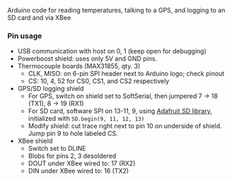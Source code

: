 Arduino code for reading temperatures, talking to a GPS, and logging to an SD card and via XBee

### Pin usage ###

  * USB communication with host on 0, 1 (keep open for debugging)
  * Powerboost shield: uses only 5V and GND pins.
  * Thermocouple boards (MAX31855, qty. 3)
    * CLK, MISO: on 6-pin SPI header next to Arduino logo; check pinout
    * CS: 10, 4, 52 for CS0, CS1, and CS2 respectively
  * GPS/SD logging shield
    * For GPS, switch on shield set to SoftSerial, then jumpered 7 -> 18 (TX1), 8 -> 19 (RX1)
    * For SD card, software SPI on 13-11, 9, using [Adafruit SD library](https://github.com/adafruit/SD), initialized with `SD.begin(9, 11, 12, 13)`
    * Modify shield: cut trace right next to pin 10 on underside of shield. Jump pin 9 to hole labeled CS.
  * XBee shield
    * Switch set to DLINE
    * Blobs for pins 2, 3 desoldered
    * DOUT under XBee wired to: 17 (RX2)
    * DIN under XBee wired to: 16 (TX2)
